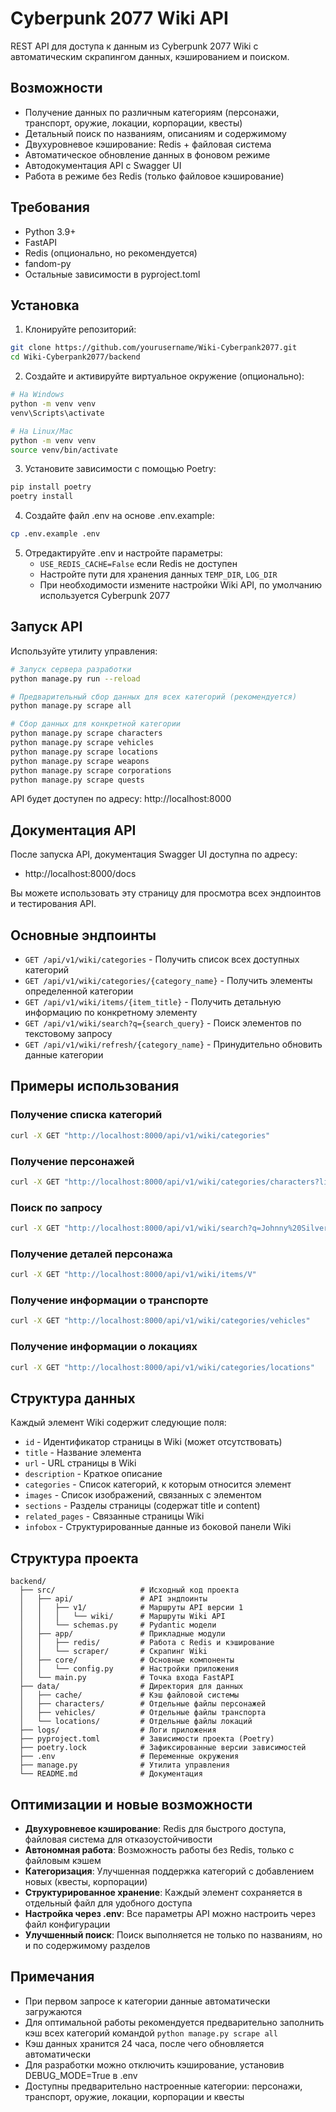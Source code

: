 # Cyberpunk 2077 Wiki API

REST API для доступа к данным из Cyberpunk 2077 Wiki с автоматическим скрапингом данных, кэшированием и поиском.

## Возможности

- Получение данных по различным категориям (персонажи, транспорт, оружие, локации, корпорации, квесты)
- Детальный поиск по названиям, описаниям и содержимому
- Двухуровневое кэширование: Redis + файловая система
- Автоматическое обновление данных в фоновом режиме
- Автодокументация API с Swagger UI
- Работа в режиме без Redis (только файловое кэширование)

## Требования

- Python 3.9+
- FastAPI
- Redis (опционально, но рекомендуется)
- fandom-py
- Остальные зависимости в pyproject.toml

## Установка

1. Клонируйте репозиторий:
```bash
git clone https://github.com/yourusername/Wiki-Cyberpank2077.git
cd Wiki-Cyberpank2077/backend
```

2. Создайте и активируйте виртуальное окружение (опционально):
```bash
# На Windows
python -m venv venv
venv\Scripts\activate

# На Linux/Mac
python -m venv venv
source venv/bin/activate
```

3. Установите зависимости с помощью Poetry:
```bash
pip install poetry
poetry install
```

4. Создайте файл .env на основе .env.example:
```bash
cp .env.example .env
```

5. Отредактируйте .env и настройте параметры:
   - `USE_REDIS_CACHE=False` если Redis не доступен
   - Настройте пути для хранения данных `TEMP_DIR`, `LOG_DIR`
   - При необходимости измените настройки Wiki API, по умолчанию используется Cyberpunk 2077

## Запуск API

Используйте утилиту управления:

```bash
# Запуск сервера разработки
python manage.py run --reload

# Предварительный сбор данных для всех категорий (рекомендуется)
python manage.py scrape all

# Сбор данных для конкретной категории
python manage.py scrape characters
python manage.py scrape vehicles
python manage.py scrape locations
python manage.py scrape weapons
python manage.py scrape corporations
python manage.py scrape quests
```

API будет доступен по адресу: http://localhost:8000

## Документация API

После запуска API, документация Swagger UI доступна по адресу:
- http://localhost:8000/docs

Вы можете использовать эту страницу для просмотра всех эндпоинтов и тестирования API.

## Основные эндпоинты

- `GET /api/v1/wiki/categories` - Получить список всех доступных категорий
- `GET /api/v1/wiki/categories/{category_name}` - Получить элементы определенной категории
- `GET /api/v1/wiki/items/{item_title}` - Получить детальную информацию по конкретному элементу
- `GET /api/v1/wiki/search?q={search_query}` - Поиск элементов по текстовому запросу
- `GET /api/v1/wiki/refresh/{category_name}` - Принудительно обновить данные категории

## Примеры использования

### Получение списка категорий

```bash
curl -X GET "http://localhost:8000/api/v1/wiki/categories"
```

### Получение персонажей

```bash
curl -X GET "http://localhost:8000/api/v1/wiki/categories/characters?limit=10&offset=0"
```

### Поиск по запросу

```bash
curl -X GET "http://localhost:8000/api/v1/wiki/search?q=Johnny%20Silverhand"
```

### Получение деталей персонажа

```bash
curl -X GET "http://localhost:8000/api/v1/wiki/items/V"
```

### Получение информации о транспорте

```bash
curl -X GET "http://localhost:8000/api/v1/wiki/categories/vehicles"
```

### Получение информации о локациях

```bash
curl -X GET "http://localhost:8000/api/v1/wiki/categories/locations"
```

## Структура данных

Каждый элемент Wiki содержит следующие поля:
- `id` - Идентификатор страницы в Wiki (может отсутствовать)
- `title` - Название элемента
- `url` - URL страницы в Wiki
- `description` - Краткое описание
- `categories` - Список категорий, к которым относится элемент
- `images` - Список изображений, связанных с элементом
- `sections` - Разделы страницы (содержат title и content)
- `related_pages` - Связанные страницы Wiki
- `infobox` - Структурированные данные из боковой панели Wiki

## Структура проекта

```
backend/
  ├── src/                   # Исходный код проекта
  │   ├── api/               # API эндпоинты
  │   │   ├── v1/            # Маршруты API версии 1
  │   │   │   └── wiki/      # Маршруты Wiki API
  │   │   └── schemas.py     # Pydantic модели
  │   ├── app/               # Прикладные модули
  │   │   ├── redis/         # Работа с Redis и кэширование
  │   │   └── scraper/       # Скрапинг Wiki
  │   ├── core/              # Основные компоненты
  │   │   └── config.py      # Настройки приложения
  │   └── main.py            # Точка входа FastAPI
  ├── data/                  # Директория для данных
  │   ├── cache/             # Кэш файловой системы
  │   ├── characters/        # Отдельные файлы персонажей
  │   ├── vehicles/          # Отдельные файлы транспорта
  │   └── locations/         # Отдельные файлы локаций
  ├── logs/                  # Логи приложения
  ├── pyproject.toml         # Зависимости проекта (Poetry)
  ├── poetry.lock            # Зафиксированные версии зависимостей
  ├── .env                   # Переменные окружения
  ├── manage.py              # Утилита управления
  └── README.md              # Документация
```

## Оптимизации и новые возможности

- **Двухуровневое кэширование**: Redis для быстрого доступа, файловая система для отказоустойчивости
- **Автономная работа**: Возможность работы без Redis, только с файловым кэшем
- **Категоризация**: Улучшенная поддержка категорий с добавлением новых (квесты, корпорации)
- **Структурированное хранение**: Каждый элемент сохраняется в отдельный файл для удобного доступа
- **Настройка через .env**: Все параметры API можно настроить через файл конфигурации
- **Улучшенный поиск**: Поиск выполняется не только по названиям, но и по содержимому разделов

## Примечания

- При первом запросе к категории данные автоматически загружаются
- Для оптимальной работы рекомендуется предварительно заполнить кэш всех категорий командой `python manage.py scrape all`
- Кэш данных хранится 24 часа, после чего обновляется автоматически
- Для разработки можно отключить кэширование, установив DEBUG_MODE=True в .env
- Доступны предварительно настроенные категории: персонажи, транспорт, оружие, локации, корпорации и квесты 
